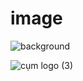 # image


![background](https://github.com/user-attachments/assets/7fa66553-198c-4f99-b996-eae664ec2a96)


![cụm logo (3)](https://github.com/user-attachments/assets/fa5d474e-6910-4920-886d-d8be56ed9911)
